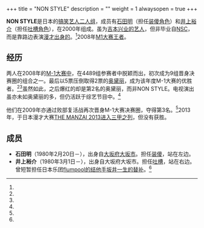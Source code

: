 +++
title = "NON STYLE"
description = ""
weight = 1
alwaysopen = true
+++

**NON STYLE**是日本的[搞笑艺人二人组](搞笑艺人 "wikilink")，成员有[石田明](石田明 "wikilink")（担任[装傻角色](漫才 "wikilink")）和[井上裕介](井上裕介 "wikilink")（担任[吐槽角色](漫才 "wikilink")），在2000年组成。虽为[吉本兴业的艺人](吉本兴业 "wikilink")，但非毕业自[NSC](吉本综合艺能学院 "wikilink")，而是靠路边表演[漫才出身的](漫才 "wikilink")。[^1]2008年[M1大赛王者](M1大赛 "wikilink")。

经历
----

两人在2008年的[M-1大赛中](M-1大赛 "wikilink")，在4489组参赛者中脱颖而出，初次成为9组晋身决赛圈的组合之一。最后以5票压倒取得2票的[奥黛丽](奥黛丽 "wikilink")，成为该年度M-1大赛的优胜者。[^2][^3]虽然如此，之后爆红的却是第2名的奥黛丽，而非NON
STYLE。电视演出虽亦未如奥黛丽的多，但仍活跃于综艺节目中。[^4]

他们在2009年亦通过败部复活战再次晋身M-1大赛决赛圈，夺得第3名。[^5]2013年，于日本漫才大赛[THE
MANZAI 2013进入三甲之列](THE_MANZAI "wikilink")，但没有获胜。

成员
----

-   **石田明**（1980年2月20日－），出身自[大坂府](大坂府 "wikilink")[大坂市](大坂市 "wikilink")。担任[装傻](装傻 "wikilink")，站在左边。
-   **井上裕介**（1980年3月1日－），出身自大坂府大坂市。担任[吐槽](吐槽 "wikilink")，站在右边。曾短暂担任日本乐团[flumpool的结他手](flumpool "wikilink")[坂井一生的替补](坂井一生 "wikilink")。[^6]

[^1]: 

[^2]: 

[^3]: 

[^4]: 

[^5]: 

[^6]: 
